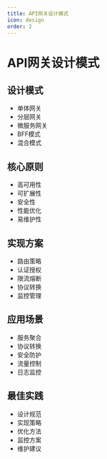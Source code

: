 ```yaml
---
title: API网关设计模式
icon: design
order: 2
---
```


# API网关设计模式

## 设计模式
- 单体网关
- 分层网关
- 微服务网关
- BFF模式
- 混合模式

## 核心原则
- 高可用性
- 可扩展性
- 安全性
- 性能优化
- 易维护性

## 实现方案
- 路由策略
- 认证授权
- 限流熔断
- 协议转换
- 监控管理

## 应用场景
- 服务聚合
- 协议转换
- 安全防护
- 流量控制
- 日志监控

## 最佳实践
- 设计规范
- 实现策略
- 优化方法
- 监控方案
- 维护建议
